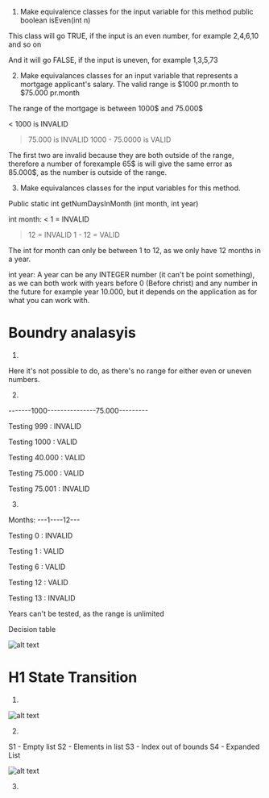 1. Make equivalence classes for the input variable for this method
public boolean isEven(int n)

This class will go TRUE, if the input is an even number, for example 2,4,6,10 and so on

And it will go FALSE, if the input is uneven, for example 1,3,5,73


2. Make equivalances classes for an input variable that represents a mortgage applicant's salary. The valid range is $1000 pr.month to $75.000 pr.month

The range of the mortgage is between 1000$ and 75.000$

< 1000 is INVALID
> 75.000 is INVALID
1000 - 75.0000 is VALID

The first two are invalid because they are both outside of the range, therefore a number of forexample 65$ is will give the same error as 85.000$, as the number is outside of the range.

3. Make equivalances classes for the input variables for this method.

Public static int getNumDaysInMonth (int month, int year)

int month:
< 1 = INVALID
> 12 = INVALID
1 - 12 = VALID 

The int for month can only be between 1 to 12, as we only have 12 months in a year.

int year:
A year can be any INTEGER number (it can't be point something), as we can both work with years before 0 (Before christ) and any number in the future for example year 10.000, but it depends on the application as for what you can work with.


# Boundry analasyis

1.

Here it's not possible to do, as there's no range for either even or uneven numbers.

2. 

-------1000---------------75.000---------

Testing 999 : INVALID

Testing 1000 : VALID

Testing 40.000 : VALID

Testing 75.000 : VALID

Testing 75.001 : INVALID

3. 

Months:
---1----12---

Testing 0 : INVALID

Testing 1 : VALID

Testing 6 : VALID

Testing 12 : VALID

Testing 13 : INVALID

Years can't be tested, as the range is unlimited


Decision table

![alt text](http://prntscr.com/iibvyj)

# H1 State Transition

1.

![alt text](https://scontent-amt2-1.xx.fbcdn.net/v/t35.0-12/s2048x2048/28343147_10215695213151695_1695004671_o.jpg?oh=88cb7ac588fa52f20a3f79212b68f7c7&oe=5A9109AF)

2.

S1 - Empty list
S2 - Elements in list
S3 - Index out of bounds
S4 - Expanded List

![alt text](https://scontent-amt2-1.xx.fbcdn.net/v/t35.0-12/s2048x2048/28342919_10215695710604131_1296579400_o.jpg?oh=962023c3c85ac6d1cf3722b015c63445&oe=5A91214C)

3.

